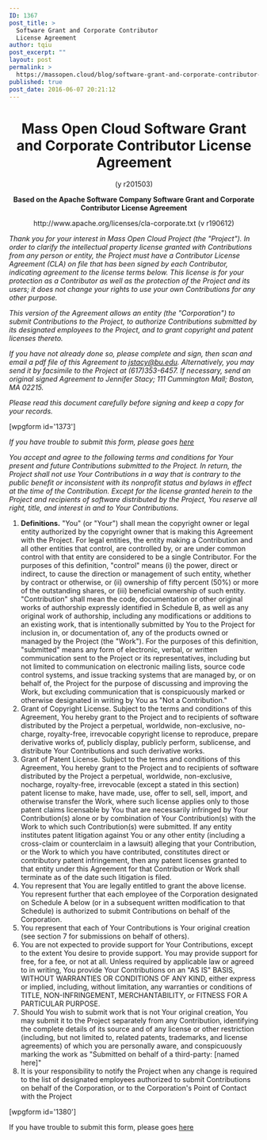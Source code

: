 ```yaml
---
ID: 1367
post_title: >
  Software Grant and Corporate Contributor
  License Agreement
author: tqiu
post_excerpt: ""
layout: post
permalink: >
  https://massopen.cloud/blog/software-grant-and-corporate-contributor-license-agreement-2/
published: true
post_date: 2016-06-07 20:21:12
---
```

<h1 style="text-align: center;"><strong>Mass Open Cloud
Software Grant and Corporate Contributor License Agreement</strong></h1>
<p style="text-align: center;">(y r201503)</p>
<p style="text-align: center;"><strong>Based on the Apache Software Company Software Grant and Corporate Contributor License Agreement</strong></p>
<p style="text-align: center;">http://www.apache.org/licenses/cla-corporate.txt
(v r190612)</p>
<em>Thank you for your interest in Mass Open Cloud Project (the "Project"). In order to clarify the intellectual property license granted with Contributions from any person or entity, the Project must have a Contributor License Agreement (CLA) on file that has been signed by each Contributor, indicating agreement to the license terms below. This license is for your protection as a Contributor as well as the protection of the Project and its users; it does not change your rights to use your own Contributions for any
other purpose.</em>

<em>This version of the Agreement allows an entity (the "Corporation") to submit Contributions to the Project, to authorize Contributions submitted by its designated employees to the Project, and to grant copyright and patent licenses thereto.</em>

<em>If you have not already done so, please complete and sign, then scan and email a pdf file of this Agreement to jstacy@bu.edu. Alternatively, you may send it by facsimile to the Project at (617)353-6457. If necessary, send an original signed Agreement to Jennifer Stacy; 111 Cummington Mall; Boston, MA 02215.</em>

<em>Please read this document carefully before signing and keep a copy for your records.</em>

[wpgform id='1373']

<em>If you have trouble to submit this form, please goes <a href="https://goo.gl/forms/ClOITkPV4WQaFMVz1">here</a></em>

<em>You accept and agree to the following terms and conditions for Your present and future Contributions submitted to the Project. In return, the Project shall not use Your Contributions in a way that is contrary to the public benefit or inconsistent with its nonprofit status and bylaws in effect at the time of the Contribution. Except for the license granted herein to the Project and recipients of software distributed by the Project, You reserve all right, title, and interest in and to Your Contributions.</em>
<ol>
 	<li><strong>Definitions.</strong>
"You" (or "Your") shall mean the copyright owner or legal entity authorized by the copyright owner that is making this Agreement with the Project. For legal entities, the entity making a Contribution and all other entities that control, are controlled by, or are under common control with that entity are considered to be a single Contributor. For the purposes of this definition, "control" means (i) the power, direct or indirect, to cause the direction or management of such entity, whether by contract or otherwise, or (ii) ownership of fifty percent (50%) or more of the outstanding shares, or (iii) beneficial ownership of such entity.
"Contribution" shall mean the code, documentation or other original works of authorship expressly identified in Schedule B, as well as any original work of authorship, including any modifications or additions to an existing work, that is intentionally submitted by You to the Project for inclusion in, or documentation of, any of the products owned or managed by the Project (the "Work"). For the purposes of this definition, "submitted" means any form of electronic, verbal, or written communication sent to the Project or its representatives, including but not limited to communication on electronic mailing lists, source code control systems, and issue tracking systems that are managed by, or on behalf of, the Project for the purpose of discussing and improving the Work, but excluding communication that is conspicuously marked or otherwise designated in writing by You as "Not a Contribution."</li>
 	<li>Grant of Copyright License. Subject to the terms and conditions of this Agreement, You hereby grant to the Project and to recipients of software distributed by the Project a perpetual, worldwide, non-exclusive, no-charge, royalty-free, irrevocable copyright license to reproduce, prepare derivative works of, publicly display, publicly perform, sublicense, and distribute Your Contributions and such derivative works.</li>
 	<li>Grant of Patent License. Subject to the terms and conditions of this Agreement, You hereby grant to the Project and to recipients of software distributed by the Project a perpetual, worldwide, non-exclusive, nocharge, royalty-free, irrevocable (except a stated in this section) patent license to make, have made, use, offer to sell, sell, import, and otherwise transfer the Work, where such license applies only to those patent claims licensable by You that are necessarily infringed by Your Contribution(s) alone or by combination of Your Contribution(s) with the Work to which such Contribution(s) were submitted. If any entity institutes patent litigation against You or any other entity (including a cross-claim or counterclaim in a lawsuit) alleging that your Contribution, or the Work to which you have contributed, constitutes direct or contributory patent infringement, then any patent licenses granted to that entity under this Agreement for that Contribution or Work shall terminate as of the date such litigation is filed.</li>
 	<li>You represent that You are legally entitled to grant the above license. You represent further that each employee of the Corporation designated on Schedule A below (or in a subsequent written modification to that Schedule) is authorized to submit Contributions on behalf of the Corporation.</li>
 	<li>You represent that each of Your Contributions is Your original creation (see section 7 for submissions on behalf of others).</li>
 	<li>You are not expected to provide support for Your Contributions, except to the extent You desire to provide support. You may provide support for free, for a fee, or not at all. Unless required by applicable law or agreed to in writing, You provide Your Contributions on an "AS IS" BASIS, WITHOUT WARRANTIES OR CONDITIONS OF ANY KIND, either express or implied, including, without limitation, any warranties or conditions of TITLE, NON-INFRINGEMENT, MERCHANTABILITY, or FITNESS FOR A PARTICULAR PURPOSE.</li>
 	<li>Should You wish to submit work that is not Your original creation, You may submit it to the Project separately from any Contribution, identifying the complete details of its source and of any license or other restriction (including, but not limited to, related patents, trademarks, and license agreements) of which you are personally aware, and conspicuously marking the work as "Submitted on behalf of a third-party: [named here]"</li>
 	<li>It is your responsibility to notify the Project when any change is required to the list of designated employees authorized to submit Contributions on behalf of the Corporation, or to the Corporation's Point of Contact with the Project</li>
</ol>
[wpgform id='1380']

If you have trouble to submit this form, please goes <a href="https://goo.gl/forms/4mqeIgDr7ibKRRbh2">here</a>